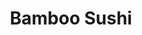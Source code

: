 ---
layout: place
title: "Bamboo Sushi"
permalink: /washington/seattle/bamboo-sushi.html
stateAbbr: WA
stateName: Washington
cityName: Seattle
place_id: ChIJj83EL2EVkFQRJZUWk6KIXn8
photos:
  - name: >-
      places/ChIJj83EL2EVkFQRJZUWk6KIXn8/photos/AUy1YQ1oniJtd_XiJ2fw_qTRh9xzk-e9lsxCYcFsoRO3xg28aTZzCDNiiylxojo7ahdpHYd68QZbJWLsInMZtEYyHHGAI-ueRwGJrtywZFmDfuZMTUmSNngGA80M4UzcO4pI3-S30oXfju6vajP5YbwF5_gV2TF8WG9K6Rk3rMWmhghxArnPpAfao84r4QcugUWKyhL-f2JWfH196HL3Qh-RvcQZW7eH5m2M9Zq2xwrAx3P6J6BgALj5n03ukShxuhDNcLWCGsochtzqA9pd9EZr-FXsmioropD5UqJ3-A7IE1TumIS80OcOdk1jch3YfnLlhd_BqIWYwj8qNXWwABs1sISZRph01MOhEMZHRhk4kOJiqIodb2cgHA2c0IzjPm__mAUtoTAn92Z9N3oMiJw0W1GPh6HtirnsBsIX0rkVFr0uP0i9
    widthPx: 4800
    heightPx: 3201
    authorAttributions:
      - displayName: Marcus Biastock
        uri: https://maps.google.com/maps/contrib/114510659972734203398
        photoUri: >-
          https://lh3.googleusercontent.com/a-/ALV-UjUpJfCw1gi5mbm7I11qDJEgBno-wBsG2_ta1wNxEL6lMPC4j217Lw=s100-p-k-no-mo
    flagContentUri: >-
      https://www.google.com/local/imagery/report/?cb_client=maps_api_places.places_api&image_key=!1e10!2sCIHM0ogKEICAgICx5rf4tAE&hl=en-US
    googleMapsUri: >-
      https://www.google.com/maps/place//data=!3m4!1e2!3m2!1sCIHM0ogKEICAgICx5rf4tAE!2e10!4m2!3m1!1s0x549015612fc4cd8f:0x7f5e88a293169525
  - name: >-
      places/ChIJj83EL2EVkFQRJZUWk6KIXn8/photos/AUy1YQ2Yhbh-RUT12xyiJ4vipA9PeMPI3tpjU6_lK1mK23EQZZZrLYsolLlogr8oDSC0xjuRchqrrKbrKVHXmoWBlwa9EX2fran2LcLQhqM9Hk_OaPUYiz_k9p7-aGbBBjOyKXb2EbqhUqTFanm8imY8DBKL4DdNUDPHzYcs3gKuSylq1IZoUwdtxD1s1VuU6VdwawBr9FHehjf0Q41xPS3bKq0kfF5VwIn_9rhoOfsjkQlLuogua0fskFACjh1stnvwx62b2IQPzNY8fo6fty9jsYf8yo1EYSc9QY0ErFj3dLnkqsL_0eLh651gEEtrbZN3N2BaizYya0no_P0jsBsWG89P0ZEmTx1WJe3WHzYy9dRrPRgaEtBtM2tRlJTzd8iGT38qAEebIT9BDZpNEeL9rs4b1CsxApOYTdUE9jSuSnAHyg
    widthPx: 4032
    heightPx: 3024
    authorAttributions:
      - displayName: E H.
        uri: https://maps.google.com/maps/contrib/103430870429753402652
        photoUri: >-
          https://lh3.googleusercontent.com/a-/ALV-UjVhMiBK3cHkpTbicTBcRY10dKMjgfkk_jQC3X3ueyquEN3jmpaqJw=s100-p-k-no-mo
    flagContentUri: >-
      https://www.google.com/local/imagery/report/?cb_client=maps_api_places.places_api&image_key=!1e10!2sCIHM0ogKEICAgICJl9fCVw&hl=en-US
    googleMapsUri: >-
      https://www.google.com/maps/place//data=!3m4!1e2!3m2!1sCIHM0ogKEICAgICJl9fCVw!2e10!4m2!3m1!1s0x549015612fc4cd8f:0x7f5e88a293169525
  - name: >-
      places/ChIJj83EL2EVkFQRJZUWk6KIXn8/photos/AUy1YQ3ikPS84ozGPdEciYb3kLBhUs6HR7nD5aN2mW7yg8gqhLytxFroajgVk_bmKuoxC_8VW9PuueAtLNYrEZXnr1uKohC40Zyw_nJjBAIKH3U-X3zoYoyVDx_NfYX280xpdbJBzSRYRd6fDjll8Lf80jAupmG0GUZXtgLyU6R7X4XuaEkjNfOGKtc6r7EDv08lWuOhSESAmjvqN4BtC80xlCJqDi2cjdtf7vn4LpaCFAObBy8hJsv9rjTN2FVgWRku4cKtQkhp9fLpr1JYX9qn0DjoOCjLBgTFOsYdMuJEQrnlkrlcfLAYFCJFlewfYCOW-vNw03qzZADmt1JxCvLs7rXYOHIZ47HaXxoLr3scdkDn1hRECVmZzTFjyOeZ4_rdNGPut7u_BDk9TubyaVuSaOeiBPwR3BcXnl5kMBXSz00DEQ
    widthPx: 3024
    heightPx: 4032
    authorAttributions:
      - displayName: Ni Zhang
        uri: https://maps.google.com/maps/contrib/116027513326249956839
        photoUri: >-
          https://lh3.googleusercontent.com/a/ACg8ocKk8n15ogEdnIFISwBjMjd1OsVMq9GrZcnapB5KsxIioTw3VA=s100-p-k-no-mo
    flagContentUri: >-
      https://www.google.com/local/imagery/report/?cb_client=maps_api_places.places_api&image_key=!1e10!2sCIHM0ogKEICAgICT7aWfIw&hl=en-US
    googleMapsUri: >-
      https://www.google.com/maps/place//data=!3m4!1e2!3m2!1sCIHM0ogKEICAgICT7aWfIw!2e10!4m2!3m1!1s0x549015612fc4cd8f:0x7f5e88a293169525
  - name: >-
      places/ChIJj83EL2EVkFQRJZUWk6KIXn8/photos/AUy1YQ3k5XyxzAw2e73xQoufFunhnS6xL5brEXYtOWQEmp5RIDDpa3_NBzSGZuundLrWIwjzQEW2rQnvrKtk2IoayV3anhPfBpPE0nf7BWYPv8bJ-X3ozJrZgCROhZtOJ4e5zfQZjzu_-qCncF_Wm4aHTpkc1F6MvAYPXKaMX-wjM-BaX_4HGVvOEPQo27AvoMB84eeOKk_ooKGmQRKyrZVA8GU7rZ60l4gQdn5A1HrJTqcKsjhmM2KWJ_Vuoao5npQRWp3mzfr50wC8HWtDkIvlkQ5ta6uLtgv8MweMLsjdLrTlrQ7JHZyWs0yftquo2efVB8jnLWQe0X_9VNg7-hghQB7p8r4Ve4TTeouB1QYOPnc3pox6mc3cF5iSQ1StdI6b-7cxMSZ38enxJuCzDrYUp2Ph7sQpPjW56GvinTM33b23jKQ
    widthPx: 3024
    heightPx: 4032
    authorAttributions:
      - displayName: Julia Liang
        uri: https://maps.google.com/maps/contrib/102632547311258325331
        photoUri: >-
          https://lh3.googleusercontent.com/a/ACg8ocJtuBoNbEYDvW5cxwI8fL6vqTHHmyP9cEbkS8-hzCCboz3i=s100-p-k-no-mo
    flagContentUri: >-
      https://www.google.com/local/imagery/report/?cb_client=maps_api_places.places_api&image_key=!1e10!2sCIHM0ogKEICAgICTko7tjgE&hl=en-US
    googleMapsUri: >-
      https://www.google.com/maps/place//data=!3m4!1e2!3m2!1sCIHM0ogKEICAgICTko7tjgE!2e10!4m2!3m1!1s0x549015612fc4cd8f:0x7f5e88a293169525
  - name: >-
      places/ChIJj83EL2EVkFQRJZUWk6KIXn8/photos/AUy1YQ1f5pfscA8Lv6C0l18K1VGLd32KBn0-4sT_qqCLMT4w0YnEIp0m8iojX4TEd0o6dCkzoI1NZsrtzoAfnDU6bpHLLDNgRFaFC7Pbz5_syoRSvS73RjjkOdPzNc2K-MFOC6AMnoEjm-Z1fJWupTgvCxp3zEYaDmSHJPFK-yl7PhrmiiQOBrC3ZQ3aB1jRTafI1yBFFM-9blQYlNZ3atlEn_yBaUOsXj_x0sIKf3shntMBIj6YmzQ5r39U_V2Norr2vVeQVM-x92DTHm8sFgshvvhDOCVqwzC9_Mv29vTDMvXPv5HEZ0d6lR7v8T3Ra2XCdpE0TFtCL8Z5emntKRU2UIOmURk_kAhkPXwUBfWsNBSh7iiDViTWsAJPFSqVw8d2t6JXkklmbGkLrr2fFp3vqT6N0Il2mmpHBEfeN9C5Kr8
    widthPx: 4080
    heightPx: 3072
    authorAttributions:
      - displayName: j spain Greene
        uri: https://maps.google.com/maps/contrib/118112434951271631467
        photoUri: >-
          https://lh3.googleusercontent.com/a-/ALV-UjVISQCAOieSQR7yzOV4rBirKZmMNFTQ0-NuKP7kx52ZPGs4BF6p=s100-p-k-no-mo
    flagContentUri: >-
      https://www.google.com/local/imagery/report/?cb_client=maps_api_places.places_api&image_key=!1e10!2sCIHM0ogKEICAgIDPhP2AXg&hl=en-US
    googleMapsUri: >-
      https://www.google.com/maps/place//data=!3m4!1e2!3m2!1sCIHM0ogKEICAgIDPhP2AXg!2e10!4m2!3m1!1s0x549015612fc4cd8f:0x7f5e88a293169525
  - name: >-
      places/ChIJj83EL2EVkFQRJZUWk6KIXn8/photos/AUy1YQ2tnMCrmaMKYdGlsB8Q9B4ML-XWql54j_5RAxOX8a0r8V5KEMpkg4HWn4_GTD_yLhKO9AU0rkXzuUu04rJuIQVR2vve5VCMlN36-V1BVc2hWXMO95lj0SAeusuKWnBm0TQXaO33weDcZV0krFo2jYX31v5NX5W1ohlSPUrlsi8zkA5Q7SvvRGiu9PtQSxmQ36scs7ihfG826Y9KkjNBnUxVfQ0CzyC_HzmNKMe4itEXt1cYhHTvbnRkQV25iMW0Ae8uBE5UxSVieuKjl64kC5iSSQ_sjzmK6FfJHLgC-SpcYaj8_xxYIbIn1-7ciw7m_YRADdZ6NgjHJpu9tPe7TrFXmUz_qxJ2VhMFpDq4Hp8IWy5kcedOqj77u7gN69cSiixFq0Wr6ek3MUmOOLdNpso3BVCGnQjdTAhRaxSpMaungg
    widthPx: 3024
    heightPx: 4032
    authorAttributions:
      - displayName: Lia G
        uri: https://maps.google.com/maps/contrib/113110582116052520731
        photoUri: >-
          https://lh3.googleusercontent.com/a-/ALV-UjV019B5olBIbQUBcNmvlficKdoY7BaiXEZbn6KcLPfmbX4iy9jT=s100-p-k-no-mo
    flagContentUri: >-
      https://www.google.com/local/imagery/report/?cb_client=maps_api_places.places_api&image_key=!1e10!2sCIHM0ogKEICAgIDD8dPfaA&hl=en-US
    googleMapsUri: >-
      https://www.google.com/maps/place//data=!3m4!1e2!3m2!1sCIHM0ogKEICAgIDD8dPfaA!2e10!4m2!3m1!1s0x549015612fc4cd8f:0x7f5e88a293169525
  - name: >-
      places/ChIJj83EL2EVkFQRJZUWk6KIXn8/photos/AUy1YQ2GSWW0eBiZXMZpULuR49kjUHcOo2LU6lXmc24hFufw-XKrWMcR67ZanM27ptwjWJb5vblc0eS9kmHhYsA1Tccn9XDU8jIgOG_u8zf_bhWI2e1J5QWyCFUiem7Gjo_ncqqOzZlrjtz4yEUiwn5rsM2WWGL89D2sEO03z5SpAYPPu56r-CzvPieuVZNk2Zr4Ob8fsgbolo1zU0ebBWbQ7n-4nGDJ0XxymaL9Ba_hIllalGguohNykWow-OxbF_jxFUbdqzjcrhO-LShsdv_HU-wwHUTHgqzNYrs6y6ghuETjxhKYomjYS8RnlZgnf-v__qJ8g055p8sLq4Nx0leiv2MDYe8jXRl9n0PX5jz3tupPIg7PW18RDwAS1PKrBKOv5ROZDwUzW5HmuLX0rUbUTV7az5wFZ2liMp80CifhEgV1BA
    widthPx: 3024
    heightPx: 4032
    authorAttributions:
      - displayName: Edwin Lk
        uri: https://maps.google.com/maps/contrib/112166117307125960861
        photoUri: >-
          https://lh3.googleusercontent.com/a-/ALV-UjV3yy19Tn0hordKhrDmHOSDW_Nmwe5vbZdweuFunOKXqXf2yavW=s100-p-k-no-mo
    flagContentUri: >-
      https://www.google.com/local/imagery/report/?cb_client=maps_api_places.places_api&image_key=!1e10!2sCIHM0ogKEICAgICnqqCcTw&hl=en-US
    googleMapsUri: >-
      https://www.google.com/maps/place//data=!3m4!1e2!3m2!1sCIHM0ogKEICAgICnqqCcTw!2e10!4m2!3m1!1s0x549015612fc4cd8f:0x7f5e88a293169525
  - name: >-
      places/ChIJj83EL2EVkFQRJZUWk6KIXn8/photos/AUy1YQ19MtQFXD-jwsbqPvAe9UBWY_d1EKUJnQT40r6-dWswefLUn-axoxPZbOaSCNCEYRTQX02PXFau4ZUiWhR_Udk6tpCZ0_p-Tbeq56JYPRerxB4ZRYJRS9Y_zV-1k8GJaM5iWhA1td30Wqmv4OPY1NESSrXp8sTgxZv5znZuSnrkLcF7cggqRYcw8UA3sC4DkjCAcVSnemJQW8SeWsX98MeApHONVPZCE2wTVao0ra4tRzbtxFVhe0al6bx1CEG_t6S27DNhWOUfhYMtQfVQO3x9oSR-3WBOWsw_-MNcFUKCr3fUqUVjtKy4JqCPDmAUIF7cut_Tzx8hGnSJAXAn6S29zdf1J7xxdU0ocdqDG0MMC-D9ssEvYt5yy5qJTGcTfkzqeu-4H9XE4jeVzYbwd8tM6OHxgJs6NKK6SC-RZ83TCqezW2wX2FbgCpQT99ke
    widthPx: 3482
    heightPx: 2567
    authorAttributions:
      - displayName: Siyi Lin (Kristy)
        uri: https://maps.google.com/maps/contrib/111723737063091049145
        photoUri: >-
          https://lh3.googleusercontent.com/a-/ALV-UjWeEXXxD5nNHMRKrxIbwcgn3_aSc5OFpabvvBeentINM-3NwDmbqA=s100-p-k-no-mo
    flagContentUri: >-
      https://www.google.com/local/imagery/report/?cb_client=maps_api_places.places_api&image_key=!1e10!2sCIABIhAGbwPTfgw2VGeoVEQADbyD&hl=en-US
    googleMapsUri: >-
      https://www.google.com/maps/place//data=!3m4!1e2!3m2!1sCIABIhAGbwPTfgw2VGeoVEQADbyD!2e10!4m2!3m1!1s0x549015612fc4cd8f:0x7f5e88a293169525
  - name: >-
      places/ChIJj83EL2EVkFQRJZUWk6KIXn8/photos/AUy1YQ0Cxw8RAAgUSctAJEBfJtPHH_BSWMP-xTu0xT-7oNtxK__G_ePmUcVVt9lUHZhUYfEbIJgzT09pvrrBlvHQSBsw9Dh8wTlurv2ErjmA5NyyAQqUQnF2mYvf2Qv3Zrsx_BB5VhW1ZJUR5VxxF8_fetwOuMFjqs3TESbM8IspfJ49QnEa5XeJA5ug5DnFS_IqNiohWT2pkp54DIv6L48iiFBlHJEni7bMeUeb8IMkHlcH6CULAopoaINcLXWEUIreNafkLesIEzBodO71ztkbWzAUdusj1_ojgCxmnQQIKiHOoP_swAvbBany0hGSRfm1jLehf3nbC5j6oABn2HVLzLwmhdBQ_y-zWCmb3t8rctNSu2f6TxU06rwcbN8sNRaKSnVqzVcxbzKp88EFwhLmyT8ZLcfCW-j31wrlHQa3pu_X0w
    widthPx: 3000
    heightPx: 4000
    authorAttributions:
      - displayName: H Chan
        uri: https://maps.google.com/maps/contrib/104091703147954579523
        photoUri: >-
          https://lh3.googleusercontent.com/a-/ALV-UjWV9XeUtRY0W7Qsgir1HisNrAzK16S5fAqTtNwnlUDJXw7cdn4=s100-p-k-no-mo
    flagContentUri: >-
      https://www.google.com/local/imagery/report/?cb_client=maps_api_places.places_api&image_key=!1e10!2sCIHM0ogKEICAgIDX6fjgQg&hl=en-US
    googleMapsUri: >-
      https://www.google.com/maps/place//data=!3m4!1e2!3m2!1sCIHM0ogKEICAgIDX6fjgQg!2e10!4m2!3m1!1s0x549015612fc4cd8f:0x7f5e88a293169525
  - name: >-
      places/ChIJj83EL2EVkFQRJZUWk6KIXn8/photos/AUy1YQ2jPuzNlGFqi95It3XHTmRmogKcjv_OSasd1RtH3LLlKxqhyRA0MyJ8qnM9aDWNe2raiLJzkOrEqVghtV6gYkJZQN5Sc5eHA8pQ1GXmfzq_viyYXA3mWmpa2n194zLwMw7GywBeRj6c2bjZpH32HBcMIIWje_LtXyt5SXrofOs_LOKIW-bTWYewYt4eMLqrmsQl_V0gDp_SXwCD0G9ReYo2oI5K6hyNwUVxNcSwWmx14zve2ABsZ6jpr9oRUMHO7ZAElQCYCayIJjiBXcIXJMeUp4Tr02jsVWixlvosKxlkw5QGXLII0vHl98qjRIZPTL2pJuA2wh_HLXyvkPNL7BBCN5YdxKPx8aChl80sVPJtJEWUkvpJV32yms2niX13hsNicWFcbADlQwwte8s3pKjkYy_ZkXNTT9KRUcfMr2HB_Uo
    widthPx: 3000
    heightPx: 4000
    authorAttributions:
      - displayName: Jamie Allen
        uri: https://maps.google.com/maps/contrib/114571842050143006537
        photoUri: >-
          https://lh3.googleusercontent.com/a-/ALV-UjU44viJl8fdus5rI5sk90gn7xBBmLV1rehYrN0MiaAPEAmGTa-5=s100-p-k-no-mo
    flagContentUri: >-
      https://www.google.com/local/imagery/report/?cb_client=maps_api_places.places_api&image_key=!1e10!2sCIHM0ogKEICAgICBw9renAE&hl=en-US
    googleMapsUri: >-
      https://www.google.com/maps/place//data=!3m4!1e2!3m2!1sCIHM0ogKEICAgICBw9renAE!2e10!4m2!3m1!1s0x549015612fc4cd8f:0x7f5e88a293169525
address: 2675 NE University Village St, Seattle, WA 98105, USA
street: 2675 NE University Village St
city: Seattle
state: WA
zip: '98105'
country: USA
neighborhood: Ravenna
latitude: '47.662074'
longitude: '-122.298385'
accessibility_options:
  wheelchairAccessibleParking: true
  wheelchairAccessibleEntrance: true
  wheelchairAccessibleRestroom: true
  wheelchairAccessibleSeating: true
business_status: OPERATIONAL
name: Bamboo Sushi
google_maps_links:
  directionsUri: >-
    https://www.google.com/maps/dir//''/data=!4m7!4m6!1m1!4e2!1m2!1m1!1s0x549015612fc4cd8f:0x7f5e88a293169525!3e0
  placeUri: https://maps.google.com/?cid=9177923322461459749
  writeAReviewUri: >-
    https://www.google.com/maps/place//data=!4m3!3m2!1s0x549015612fc4cd8f:0x7f5e88a293169525!12e1
  reviewsUri: >-
    https://www.google.com/maps/place//data=!4m4!3m3!1s0x549015612fc4cd8f:0x7f5e88a293169525!9m1!1b1
  photosUri: >-
    https://www.google.com/maps/place//data=!4m3!3m2!1s0x549015612fc4cd8f:0x7f5e88a293169525!10e5
primary_type: Sushi Restaurant
opening_hours:
  regular: null
  current: null
secondary_opening_hours:
  regular:
    weekdayDescriptions: null
    type: null
  current:
    weekdayDescriptions: null
    type: null
phone: null
price_level: null
price_range: null
rating: null
rating_count: 0
website: null
description: null
reviews: null
parking_options: null
payment_options: null
allow_dogs: null
curbside_pickup: null
delivery: null
dine_in: null
good_for_children: null
good_for_groups: null
good_for_sports: null
live_music: null
menu_for_children: null
outdoor_seating: null
reservable: null
restroom: null
serves_beer: null
serves_breakfast: null
serves_brunch: null
serves_cocktails: null
serves_coffee: null
serves_dinner: null
serves_dessert: null
serves_lunch: null
serves_vegetarian_food: null
serves_wine: null
takeout: null
slug: Bamboo-Sushi

---